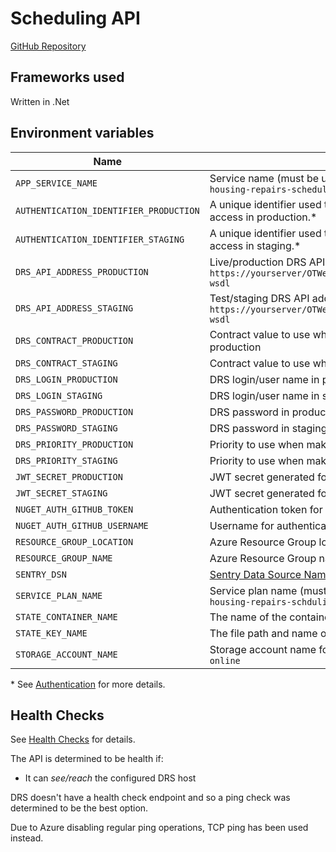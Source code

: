 # Scheduling API

<a class="badge badge--secondary" href="https://github.com/City-of-Lincoln-Council/HousingRepairsSchedulingApi">GitHub Repository</a>

## Frameworks used

Written in .Net

## Environment variables
| Name                                   | Description                                                                                                          |
|----------------------------------------|----------------------------------------------------------------------------------------------------------------------|
| `APP_SERVICE_NAME`                     | Service name (must be unqiue across whole of Azure) e.g. `housing-repairs-scheduling-api-{LOCAL_AUTHORITY_NAME}`     |
| `AUTHENTICATION_IDENTIFIER_PRODUCTION` | A unique identifier used to validate access used to validate access in production.*                                  |
| `AUTHENTICATION_IDENTIFIER_STAGING`    | A unique identifier used to validate access used to validate access in staging.*                                     |
| `DRS_API_ADDRESS_PRODUCTION`           | Live/production DRS API address, e.g. `https://yourserver/OTWebServiceGateway_INSTANCENAME/ws/soap?wsdl`             |
| `DRS_API_ADDRESS_STAGING`              | Test/staging DRS API address, e.g. `https://yourserver/OTWebServiceGateway_INSTANCENAME/ws/soap?wsdl`                |
| `DRS_CONTRACT_PRODUCTION`              | Contract value to use when making requests to DRS in production                                                      |
| `DRS_CONTRACT_STAGING`                 | Contract value to use when making requests to DRS in staging                                                         |
| `DRS_LOGIN_PRODUCTION`                 | DRS login/user name in production                                                                                    |
| `DRS_LOGIN_STAGING`                    | DRS login/user name in staging                                                                                       |
| `DRS_PASSWORD_PRODUCTION`              | DRS password in production                                                                                           |
| `DRS_PASSWORD_STAGING`                 | DRS password in staging                                                                                              |
| `DRS_PRIORITY_PRODUCTION`              | Priority to use when making requests to DRS in production                                                            |
| `DRS_PRIORITY_STAGING`                 | Priority to use when making requests to DRS in staging                                                               |
| `JWT_SECRET_PRODUCTION`                | JWT secret generated for production.*                                                                                |
| `JWT_SECRET_STAGING`                   | JWT secret generated for staging.*                                                                                   |
| `NUGET_AUTH_GITHUB_TOKEN`              | Authentication token for authenticating with GitHub NuGet feed                                                       |
| `NUGET_AUTH_GITHUB_USERNAME`           | Username for authenticating with GitHub NuGet feed                                                                   |
| `RESOURCE_GROUP_LOCATION`              | Azure Resource Group location, e.g. `UK South`                                                                       |
| `RESOURCE_GROUP_NAME`                  | Azure Resource Group name                                                                                            |
| `SENTRY_DSN`                           | [Sentry Data Source Name](https://docs.sentry.io/product/sentry-basics/dsn-explainer/)                               |
| `SERVICE_PLAN_NAME`                    | Service plan name (must be unique across whole of Azure) e.g. `housing-repairs-schduling-api-{LOCAL_AUTHORITY_NAME}` |
| `STATE_CONTAINER_NAME`                 | The name of the container to store Terraform state in                                                                |
| `STATE_KEY_NAME`                       | The file path and name of your Terraform state file                                                                  |
| `STORAGE_ACCOUNT_NAME`                 | Storage account name for Terraform state, e.g. `housing-repairs-online`                                              |

\* See [Authentication](../apis/authentication) for more details.

## Health Checks

See [Health Checks](../apis/health-checks) for details.

The API is determined to be health if:

- It can _see/reach_ the configured DRS host

DRS doesn't have a health check endpoint and so a ping check was determined to be the best option.

Due to Azure disabling regular ping operations, TCP ping has been used instead.
